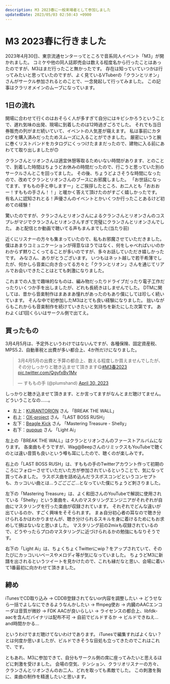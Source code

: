 ```yaml
---
description: M3 2023春に一般来場者として参加しました
updatedDate: 2023/05/03 02:50:43 +0900
---
```


# M3 2023春に行きました

2023年4月30日、東京流通センターってところで音系同人イベント「M3」が開かれました。
コミケや他の同人誌即売会は数える程度名から行ったことはあったのですが、M3はまだ行ったこと無かったです。
存在は知っていていつかは行ってみたいと思っていたのですが、よく見ているVTuberの「クランとリオン」さんがサークル参加されるとのことで、一念発起して行ってみました。
この記事はクラリオメインのムーブになっています。

## 1日の流れ

開場に合わせて行くのはおそらく人が多すぎて自分にはキビシかろうということで、遅れ気味の出発、現場に到着したのは12時過ぎごろでした。
それでも当日券販売の列がまだ続いていて、イベントの人気差が窺えます。
私は事前にカタログを購入済みだったためスムーズに入ることができました。
厳密にいうと腕に巻くリストバンドをカタログにくっつけたままだったので、建物に入る前にあわてて取り出しましたが🙃

クランさんとリオンさんは適宜休憩等取るためいない時間があります、とのことで、到着した時間はちょうどお休みの時間だったので、行こうと思っていた別のサークルさんとこを回ってました。
その後、ちょうどよさそうな時間になったので、改めてクランとリオンさんのブースにお邪魔しました。
「お世話になってます、すももの手と申しますー」とご挨拶したところ、お二人とも「おおおー！すももの手さん！！」と暖かく答えて頂けたのがすごく嬉しかったです。
有名人に認知されとる！声優さんのイベントとかいくつか行ったことあるけど初めての経験！

驚いたのですが、クランさんとリオンさんによるクランさんとリオンさんのコスプレがマジでクランさんとリオンさんすぎて完璧にクランさんとリオンさんでした。
あと配信とか動画で聴いてる声もまんまでした(当たり前)

近くにリスナーの方々も集まっていたので、私もお邪魔させていただきました。
僕はあまりコミュニケーションが得意なほうではなく、何をしゃべればいいのかわからず黙りこくってることが多いのですが、多々お話していただき嬉しかったです。
みなさん、ありがとうございます。
いつもはネット越しで若干希薄でしたが、何かしら音楽に向き合ってる方々と「クランとリオン」さんを通じてリアルでお会いできたことはとても刺激になりました。

これまでの人生で趣味的なものは、編み物だったりドライブだったり電子工作だったりいくつか手を出しましたが、どれも長続きはしませんでした。
DTMに関しては、昔から音楽制作はまあまあ憧れがあったのもあり僕にしては珍しく続いています。
そんな中で初参加したM3はとても良い経験になりました。
拙いながらもこれからも音楽制作を続けていきたいと気持ちを新たにした次第です。
あわよくば1回くらいはサークル側で出てえ。

## 買ったもの

3月4月5月は、予定外というわけではないんですが、各種保険、固定資産税、MPS5.2、自動車税と出費が多い都合上、4か所だけになりました。

<blockquote class="twitter-tweet"><p lang="ja" dir="ltr">3月4月5月の出費と予算の都合上、数える程度しか買えませんでしたが、その分しっかりと聴き込ませて頂きます😋<a href="https://twitter.com/hashtag/M3%E6%98%A52023?src=hash&amp;ref_src=twsrc%5Etfw">#M3春2023</a> <a href="https://t.co/QgyfxBv1Mv">pic.twitter.com/QgyfxBv1Mv</a></p>&mdash; すももの手 (@plumshand) <a href="https://twitter.com/plumshand/status/1652651492686581763?ref_src=twsrc%5Etfw">April 30, 2023</a></blockquote> <component :is="'script'" async src="https://platform.twitter.com/widgets.js" charset="utf-8"></component>

しっかりと聴き込ませて頂きます、とか言ってますがなんとまだ聴けてません。どういうことなの……。

* 左上：<i class="fa-brands fa-twitter fa-fw"></i>[KURANTORION](https://twitter.com/kurantorion) さん 「BREAK THE WALL」
* 右上：<i class="fa-brands fa-twitter fa-fw"></i>[OX-project](https://twitter.com/OXproj) さん 「LAST BOSS RUSH」
* 左下：<i class="fa-brands fa-twitter fa-fw"></i>[Beagle Kick](https://twitter.com/beagle_wada) さん 「Mastering Treasure - Shelly」
* 右下：<i class="fa-brands fa-twitter fa-fw"></i>[qupqup](https://twitter.com/kousei101103) さん 「Light Ai」

左上の「BREAK THE WALL」はクランとリオンさんのファーストアルバムになります。
各楽曲もそうですが、Wag@BeepさんのリミックスもYouTubeで聴くのとは違い音質も良いという噂も耳にしたので、聴くのが楽しみです。

右上の「LAST BOSS RUSH」は、すももの手のTwitterアカウント作って初期のころにフォローさせていただいた方が参加されているということで、気になって買ってみました。
ラスボス曲を詰め込んだラスボスコンピというコンセプトも、カッコいい曲とは…うごごごご…となっていた僕にちょうど刺さりました。

左下の「Mastering Treasure」は、よく和田さんのYouTubeで解説に使用されている「Shelly」という楽曲を、4人のマスタリングエンジニアがそれぞれが自由にマスタリングを行った楽曲が収録されています。
それぞれでどんな違いが出ているのか、すごく興味をそそられます。
まぁ自分初心者の耳なので聴き分けられるかはわかりませんが、聴き分けられるスキルを身に着けるためにもお求めして損はないなと思いました。
マスタリング前の2mixも収録されているので、どうやったらプロのマスタリングに近づけられるかの勉強にもなりそうです。

右下の「Light Ai」は、ちょくちょくTwitterにwip？をアップされていて、そのたびにカッコいいベースやメロディ等が気になっていました。
ちょうどM3に新譜を出されるというツイートを見かけたので、これも縁だなと思い、会場に着いて1番最初に向かわせて頂きました。

## 締め

iTunesでCD取り込み → CDDB登録されてないor内容を調整したい → どうせなら一括でよしなにできるようなんかしたい → ffmpeg使お → 内臓のAACエンコーダは音質が微妙 → FDK AACが良いらしい → ライセンスの都合上、libfdk-aacを含んだバイナリは配布不可 → 自前でビルドするか → ビルドできねえ…and時間かかる…

というわけでまだ聴けてないわけであります。
iTunesで編集すればよくない？とは何度か思いましたが、ビルドできそうな目処も立ってきたのでこれはこれで、です。

ともあれ、M3に参加できて、自分もサークル側の席に座ってみたいと思えるほどに刺激を受けました。
会場の空気、テンション、クラリオリスナーの方々、クランさんとリオンさんのお二人、どれを取っても素敵でした。
この刺激を胸に、楽曲の制作を精進したいと思います。
